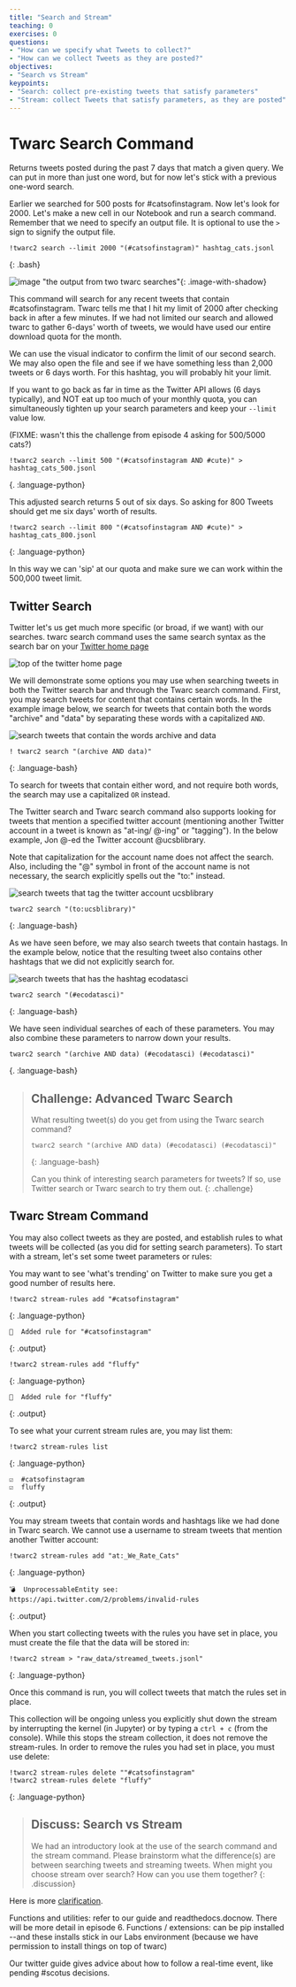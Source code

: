 ```yaml
---
title: "Search and Stream"
teaching: 0
exercises: 0
questions:
- "How can we specify what Tweets to collect?"
- "How can we collect Tweets as they are posted?"
objectives:
- "Search vs Stream"
keypoints:
- "Search: collect pre-existing tweets that satisfy parameters"
- "Stream: collect Tweets that satisfy parameters, as they are posted"
---
```


# Twarc Search Command

Returns tweets posted during the past 7 days that match a given query. We can put
in more than just one word, but for now let's stick with a previous one-word search.

Earlier we searched for 500 posts for #catsofinstagram. Now let's look for 2000.
Let's make a new cell in our Notebook and run a search command. Remember that we need to 
specify an output file. It is optional to use the `>` sign to signify the output file.

~~~
!twarc2 search --limit 2000 "(#catsofinstagram)" hashtag_cats.jsonl
~~~
{: .bash}

![image "the output from two twarc searches"](../fig/hashtag_cats_2000.png){: .image-with-shadow}

This command will search for any recent tweets that contain #catsofinstagram. Twarc 
tells me that I hit my limit of 2000 after checking back in after a few minutes. If
we had not limited our search and allowed twarc to gather 6-days' worth of tweets,
we would have used our entire download quota for the month.

We can use the visual indicator to confirm the limit of our second search. We may also 
open the file and see if we have something less than 2,000 tweets or 6 days worth. For 
this hashtag, you will probably hit your limit.

If you want to go back as far in time as the Twitter API allows (6 days typically),
and NOT eat up too much of your monthly quota, 
you can simultaneously tighten up your search parameters and keep your `--limit` value low.

(FIXME: wasn't this the challenge from episode 4 asking for 500/5000 cats?)

~~~
!twarc2 search --limit 500 "(#catsofinstagram AND #cute)" > hashtag_cats_500.jsonl
~~~
{. :language-python}

This adjusted search returns 5 out of six days. So asking for 800 Tweets should get me 
six days' worth of results.

~~~
!twarc2 search --limit 800 "(#catsofinstagram AND #cute)" > hashtag_cats_800.jsonl
~~~
{: .language-python}

In this way we can 'sip' at our quota and make sure we can work within the 500,000 tweet 
limit.

## Twitter Search

Twitter let's us get much more specific (or broad, if we want) with our searches. twarc 
search command uses the same search syntax as the search bar on your [Twitter home 
page](https://twitter.com/home)

![top of the twitter home page](../fig/twitter_search.png)

We will demonstrate some options you may use when searching tweets in both the Twitter 
search bar and through the Twarc search command. First, you may search tweets for 
content that contains certain words. In the example image below, we search for tweets 
that contain both the words "archive" and "data" by separating these words with a 
capitalized `AND`.

![search tweets that contain the words archive and data](../fig/twitter-search-words.png)

~~~
! twarc2 search "(archive AND data)"
~~~
{: .language-bash}

To search for tweets that contain either word, and not require both words, the search 
may use a capitalized `OR` instead.

The Twitter search and Twarc search command also supports looking for tweets that 
mention a specified twitter account (mentioning another Twitter account in a tweet is 
known as "at-ing/ @-ing" or "tagging"). In the below example, Jon @-ed the Twitter 
account @ucsblibrary.

Note that capitalization for the account name does not affect the search.  Also, 
including the "@" symbol in front of the account name is not necessary, the search 
explicitly spells out the "to:" instead.

![search tweets that tag the twitter account ucsblibrary](../fig/twitter-search-at.png)

~~~
twarc2 search "(to:ucsblibrary)"
~~~
{: .language-bash}

As we have seen before, we may also search tweets that contain hastags. In the example 
below, notice that the resulting tweet also contains other hashtags that we did not 
explicitly search for.

![search tweets that has the hashtag ecodatasci](../fig/twitter-search-hashtags.png)

~~~
twarc2 search "(#ecodatasci)"
~~~
{: .language-bash}

We have seen individual searches of each of these parameters. You may also combine these parameters to narrow down your results.

~~~
twarc2 search "(archive AND data) (#ecodatasci) (#ecodatasci)"
~~~
{. :language-bash}

> ## Challenge: Advanced Twarc Search
>
> What resulting tweet(s) do you get from using the Twarc search command?
> ~~~
> twarc2 search "(archive AND data) (#ecodatasci) (#ecodatasci)"
> ~~~
> {: .language-bash}
>
> Can you think of interesting search parameters for tweets?  If so, use Twitter search
> or Twarc search to try them out.
{: .challenge}

## Twarc Stream Command

You may also collect tweets as they are posted, and establish rules to what tweets will 
be collected (as you did for setting search parameters). To start with a stream, let's 
set some tweet parameters or rules:

You may want to see 'what's trending' on Twitter to make sure you 
get a good number of results here.

~~~
!twarc2 stream-rules add "#catsofinstagram"
~~~
{: .language-python}

~~~
🚀  Added rule for "#catsofinstagram"
~~~
{: .output}

~~~
!twarc2 stream-rules add "fluffy"
~~~
{: .language-python}

~~~
🚀  Added rule for "fluffy"
~~~
{: .output}

To see what your current stream rules are, you may list them:

~~~
!twarc2 stream-rules list
~~~
{: .language-python}

~~~
☑  #catsofinstagram
☑  fluffy
~~~
{: .output}

You may stream tweets that contain words and hashtags like we had done in Twarc search. We cannot use a username to stream tweets that mention another Twitter account:

~~~
!twarc2 stream-rules add "at:_We_Rate_Cats"
~~~
{: .language-python}

~~~
💣  UnprocessableEntity see: https://api.twitter.com/2/problems/invalid-rules
~~~
{: .output}

When you start collecting tweets with the rules you have set in place, you must create the file that the data will be stored in:

~~~
!twarc2 stream > "raw_data/streamed_tweets.jsonl"
~~~
{: .language-python}

Once this command is run, you will collect tweets that match the rules set in place.

This collection will be ongoing unless you explicitly shut down the stream by 
interrupting the kernel (in Jupyter) or by typing a `ctrl + c` (from the console). While 
this stops the stream collection, it does not remove the stream-rules. In order to 
remove the rules you had set in place, you must use delete:

~~~
!twarc2 stream-rules delete ""#catsofinstagram"
!twarc2 stream-rules delete "fluffy"
~~~
{: .language-python}

> ## Discuss: Search vs Stream
> We had an introductory look at the use of the search command and the stream command.
> Please brainstorm what the difference(s) are between searching tweets and streaming tweets.
> When might you choose stream over search? How can you use them together?
{: .discussion}

Here is more [clarification](https://scholarslab.github.io/learn-twarc/06-twarc-command-basics).

Functions and utilities: refer to our guide and readthedocs.docnow. There will be more detail in episode 6.
Functions / extensions: can be pip installed --and these installs stick in our Labs environment (because we
have permission to install things on top of twarc)

Our twitter guide gives advice about how to follow a real-time event, like pending #scotus decisions.
